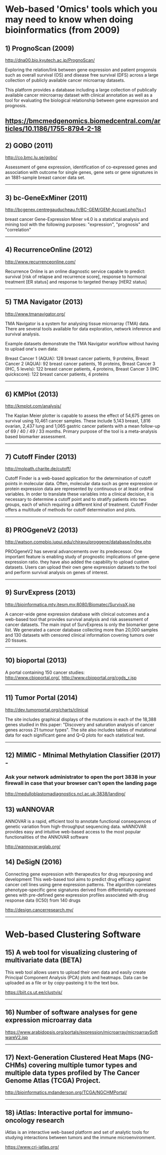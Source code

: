 # Web-based 'Omics' tools which you may need to know when doing bioinformatics (from 2009)

## 1) PrognoScan (2009)
http://dna00.bio.kyutech.ac.jp/PrognoScan/

Exploring the relation/link between gene expression and patient progonsis such as overall survival (OS) and disease free survival (DFS) across a large collection of publicly available cancer microarray datasets.
 
This platform provides a database including a large collection of publically available cancer mircroarray dataset with clinical annotation as well as a tool for evaluating the biological relationship between gene expression and prognosis.

https://bmcmedgenomics.biomedcentral.com/articles/10.1186/1755-8794-2-18
------------------------------------

## 2) GOBO (2011)
http://co.bmc.lu.se/gobo/

Assessment of gene expression, identification of co-expressed genes and association with outcome for single genes, gene sets or gene signatures in an 1881-sample breast cancer data set.

------------------------------------

## 3) bc-GeneExMiner (2011)
http://bcgenex.centregauducheau.fr/BC-GEM/GEM-Accueil.php?js=1

breast cancer Gene-Expression Miner v4.0 is a statistical analysis and mining tool with the following purposes: 
"expression", "prognosis" and "correlation" 

------------------------------------

## 4) RecurrenceOnline (2012)
http://www.recurrenceonline.com/

Recurrence Online is an online diagnostic service capable to predict:
survival [risk of relapse and recurrence score],
response to hormonal treatment [ER status] and
response to targeted therapy [HER2 status]

------------------------------------

## 5) TMA Navigator (2013)
http://www.tmanavigator.org/

TMA Navigator is a system for analysing tissue microarray (TMA) data. There are several tools available for data exploration, network inference and survival analysis. 

Example datasets demonstrate the TMA Navigator workflow without having to upload one's own data:

Breast Cancer 1 (AQUA): 128 breast cancer patients, 9 proteins, Breast Cancer 2 (AQUA): 92 breast cancer patients, 16 proteins, Breast Cancer 3 (IHC, 5 levels): 122 breast cancer patients, 4 proteins, Breast Cancer 3 (IHC quickscore): 122 breast cancer patients, 4 proteins

------------------------------------

## 6) KMPlot (2013)
http://kmplot.com/analysis/

The Kaplan Meier plotter is capable to assess the effect of 54,675 genes on survival using 10,461 cancer samples. These include 5,143 breast, 1,816 ovarian, 2,437 lung and 1,065 gastric cancer patients with a mean follow-up of 69 / 40 / 49 / 33 months. Primary purpose of the tool is a meta-analysis based biomarker assessment.

------------------------------------

## 7) Cutoff Finder (2013)
http://molpath.charite.de/cutoff/

Cutoff Finder is a web-based application for the determination of cutoff points in molecular data. Often, molecular data such as gene expression or protein expression data are represented by continuous or at least ordinal variables. In order to translate these variables into a clinical decision, it is necessary to determine a cutoff point and to stratify patients into two groups, each of which requiring a different kind of treatment. Cutoff Finder offers a multitude of methods for cutoff determination and plots.

------------------------------------

## 8) PROGgeneV2 (2013)
http://watson.compbio.iupui.edu/chirayu/proggene/database/index.php

PROGgeneV2 has several advancements over its predecessor. One important feature is enabling study of prognostic implications of gene-gene expression ratio. they have also added the capability to upload custom datasets. Users can upload their own gene expression datasets to the tool and perform survival analysis on genes of interest. 

------------------------------------

## 9) SurvExpress (2013)
http://bioinformatica.mty.itesm.mx:8080/Biomatec/SurvivaX.jsp

A cancer-wide gene expression database with clinical outcomes and a web-based tool that provides survival analysis and risk assessment of cancer datasets. The main input of SurvExpress is only the biomarker gene list. We generated a cancer database collecting more than 20,000 samples and 130 datasets with censored clinical information covering tumors over 20 tissues.

------------------------------------

## 10) bioportal (2013)
A portal containing 150 cancer studies:  
http://www.cbioportal.org/, http://www.cbioportal.org/cgds_r.jsp

------------------------------------

## 11) Tumor Portal (2014)
http://dev.tumorportal.org/charts/clinical

The site includes graphical displays of the mutations in each of the 18,388 genes studied in this paper: "Discovery and saturation analysis of cancer genes across 21 tumour types". The site also includes tables of mutational data for each significant gene and Q–Q plots for each statistical test.

------------------------------------

## 12) MIMIC - MInimal Methylation Classifier (2017) - 
### Ask your network administrator to open the port 3838 in your firewall in case that your browser can't open the landing page 
http://medulloblastomadiagnostics.ncl.ac.uk:3838/landing/

## 13) wANNOVAR
ANNOVAR is a rapid, efficient tool to annotate functional consequences of genetic variation from high-throughput sequencing data. wANNOVAR provides easy and intuitive web-based access to the most popular functionalities of the ANNOVAR software

http://wannovar.wglab.org/

## 14) DeSigN (2016) 

Connecting gene expression with therapeutics for drug repurposing and development
This web-based tool aims to predict drug efficacy against cancer cell lines using gene expression patterns. The algorithm correlates phenotype-specific gene signatures derived from differentially expressed genes with pre-defined gene expression profiles associated with drug response data (IC50) from 140 drugs

http://design.cancerresearch.my/

------------------------------------
# Web-based Clustering Software 

## 15) A web tool for visualizing clustering of multivariate data (BETA) 
This web tool allows users to upload their own data and easily create Principal Component Analysis (PCA) plots and heatmaps. Data can be uploaded as a file or by copy-pasteing it to the text box.

https://biit.cs.ut.ee/clustvis/

------------------------------------
## 16) Number of software analyses for gene expression microarray data
https://www.arabidopsis.org/portals/expression/microarray/microarraySoftwareV2.jsp

------------------------------------
## 17) Next-Generation Clustered Heat Maps (NG-CHMs) covering multiple tumor types and multiple data types profiled by The Cancer Genome Atlas (TCGA) Project.
http://bioinformatics.mdanderson.org/TCGA/NGCHMPortal/

------------------------------------
## 18) iAtlas: Interactive portal for immuno-oncology research
iAtlas is an interactive web-based platform and set of analytic tools for studying interactions between tumors and the immune microenvironment.

https://www.cri-iatlas.org/
